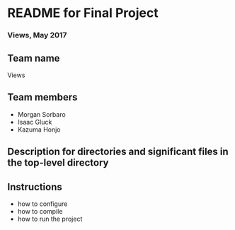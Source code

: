 # README for Final Project
### Views, May 2017

## Team name

Views


## Team members

- Morgan Sorbaro
- Isaac Gluck
- Kazuma Honjo


## Description for directories and significant files in the top-level directory


## Instructions
- how to configure
- how to compile
- how to run the project